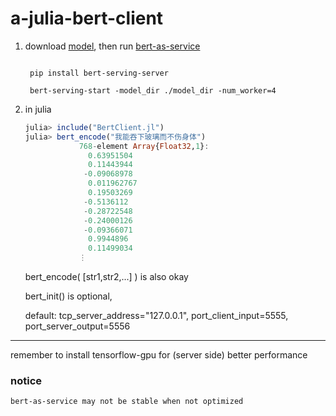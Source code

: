 # a-julia-bert-client

1. download [model](https://github.com/google-research/bert), then run [bert-as-service](https://github.com/hanxiao/bert-as-service)
    ``` shell

     pip install bert-serving-server

     bert-serving-start -model_dir ./model_dir -num_worker=4
    ``` 
    
2. in julia

    ``` julia
    julia> include("BertClient.jl")
    julia> bert_encode("我能吞下玻璃而不伤身体")
                768-element Array{Float32,1}:
                  0.63951504 
                  0.11443944 
                 -0.09068978 
                  0.011962767
                  0.19503269 
                 -0.5136112  
                 -0.28722548 
                 -0.24000126 
                 -0.09366071 
                  0.9944896  
                  0.11499034 
                ⋮ 
    ```
    
    bert_encode( [str1,str2,...] ) is also okay
    
    bert_init() is optional, 
    
    default:  tcp_server_address="127.0.0.1", port_client_input=5555, port_server_output=5556

---

remember to install tensorflow-gpu for (server side) better performance


### notice

    bert-as-service may not be stable when not optimized


